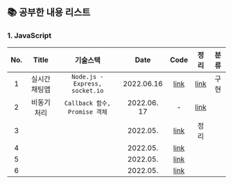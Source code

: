 
## 📚 공부한 내용 리스트

### 1. JavaScript 

| No.|     Title      | 기술스택 |                          Date                         | Code | 정리 | 분류 |
| :--: |:------------: | :--: | :------------------------------------------------------: |:--:| :--:| :--:|
| 1 |실시간채팅앱 |  ```Node.js - Express, socket.io```   | 2022.06.16  |[link](https://github.com/junghojin/TIL/tree/main/JavaScript/%EC%8B%A4%EC%8B%9C%EA%B0%84%EC%B1%84%ED%8C%85%EC%95%B1)| [link](https://junghojin.notion.site/Node-js-98eb65b3bb744a60a63a0b79278af6b5)  | 구현 |
| 2 | 비동기처리 |  ```Callback 함수, Promise 객체```     | 2022.06. 17  |-|[link](https://junghojin.notion.site/2f5b4b52fa7f40ffb4538b3ca76b7049)  |
| 3 |   |       | 2022.05.  |[link]()| 정리 |
| 4 |   |       | 2022.05.  |[link]()| |
| 5 |   |       | 2022.05.  |[link]()| |
| 6 |   |       | 2022.05.  |[link]()| |
